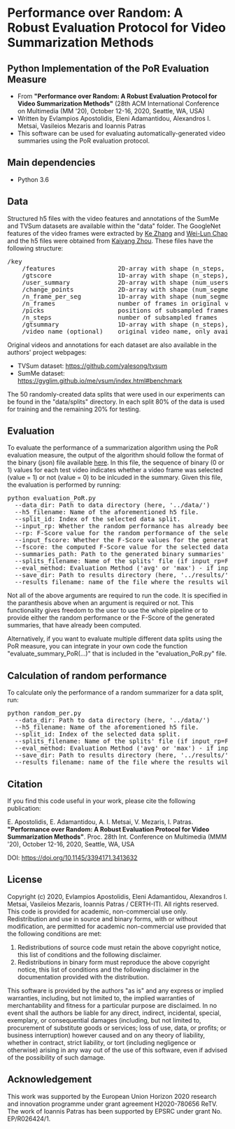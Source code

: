 # Performance over Random: A Robust Evaluation Protocol for Video Summarization Methods

## Python Implementation of the PoR Evaluation Measure
- From **"Performance over Random: A Robust Evaluation Protocol for Video Summarization Methods"** (28th ACM International Conference on Multimedia (MM '20), October 12-16, 2020, Seattle, WA, USA)
- Written by Evlampios Apostolidis, Eleni Adamantidou, Alexandros I. Metsai, Vasileios Mezaris and Ioannis Patras
- This software can be used for evaluating automatically-generated video summaries using the PoR evaluation protocol.

## Main dependencies
- Python  3.6

## Data
Structured h5 files with the video features and annotations of the SumMe and TVSum datasets are available within the "data" folder. The GoogleNet features of the video frames were extracted by [Ke Zhang](https://github.com/kezhang-cs) and [Wei-Lun Chao](https://github.com/pujols) and the h5 files were obtained from [Kaiyang Zhou](https://github.com/KaiyangZhou/pytorch-vsumm-reinforce). These files have the following structure:
<pre>
/key
    /features                 2D-array with shape (n_steps, feature-dimension)
    /gtscore                  1D-array with shape (n_steps), stores ground truth improtance score (used for training, e.g. regression loss)
    /user_summary             2D-array with shape (num_users, n_frames), each row is a binary vector (used for test)
    /change_points            2D-array with shape (num_segments, 2), each row stores indices of a segment
    /n_frame_per_seg          1D-array with shape (num_segments), indicates number of frames in each segment
    /n_frames                 number of frames in original video
    /picks                    positions of subsampled frames in original video
    /n_steps                  number of subsampled frames
    /gtsummary                1D-array with shape (n_steps), ground truth summary provided by user (used for training, e.g. maximum likelihood)
    /video_name (optional)    original video name, only available for SumMe dataset
</pre>
Original videos and annotations for each dataset are also available in the authors' project webpages:
- TVSum dataset: https://github.com/yalesong/tvsum
- SumMe dataset: https://gyglim.github.io/me/vsum/index.html#benchmark

The 50 randomly-created data splits that were used in our experiments can be found in the "data/splits" directory. In each split 80% of the data is used for training and the remaining 20% for testing.

## Evaluation
To evaluate the performance of a summarization algorithm using the PoR evaluation measure, the output of the algorithm should follow the format of the binary (json) file available [here](https://github.com/e-apostolidis/PoR-Summarization-Measure/blob/master/data/example_binary_summary.json). In this file, the sequence of binary (0 or 1) values for each test video indicates whether a video frame was selected (value = 1) or not (value = 0) to be inlcuded in the summary. Given this file, the evaluation is performed by running:
<pre>
python evaluation_PoR.py
  --data_dir: Path to data directory (here, '../data/')
  --h5_filename: Name of the aforementioned h5 file.
  --split_id: Index of the selected data split.
  --input_rp: Whether the random performance has already been computed ('True' or 'False').
  --rp: F-Score value for the random performance of the selected data split (if input_rp=True)
  --input_fscore: Whether the F-Score values for the generated summaries have already been computed.
  --fscore: the computed F-Score value for the selected data split (if input_fscore=True)
  --summaries_path: Path to the generated binary summaries' file (if input_fscore=False)
  --splits_filename: Name of the splits' file (if input_rp=False & input_fscore=True)
  --eval_method: Evaluation Method ('avg' or 'max') - if input_rp=False or input_fscore=False
  --save_dir: Path to results directory (here, '../results/')
  --results_filename: name of the file where the results will be saved (.csv)
</pre>

Not all of the above arguments are required to run the code. It is specified in the paranthesis above when an argument is required or not. This functionality gives freedom to the user to use the whole pipeline or to provide either the random performance or the F-Score of the generated summaries, that have already been computed.

Alternatively, if you want to evaluate multiple different data splits using the PoR measure, you can integrate in your own code the function "evaluate_summary_PoR(...)" that is included in the "evaluation_PoR.py" file.

## Calculation of random performance
To calculate only the performance of a random summarizer for a data split, run:
<pre>
python random_per.py
  --data_dir: Path to data directory (here, '../data/')
  --h5_filename: Name of the aforementioned h5 file.
  --split_id: Index of the selected data split.
  --splits_filename: Name of the splits' file (if input_rp=False & input_fscore=True)
  --eval_method: Evaluation Method ('avg' or 'max') - if input_rp=False or input_fscore=False
  --save_dir: Path to results directory (here, '../results/')
  --results_filename: name of the file where the results will be saved (.csv)
</pre>

## Citation
If you find this code useful in your work, please cite the following publication:

E. Apostolidis, E. Adamantidou, A. I. Metsai, V. Mezaris, I. Patras. **"Performance over Random: A Robust Evaluation Protocol for Video Summarization Methods"**. Proc. 28th Int. Conference on Multimedia (MMM '20), October 12-16, 2020, Seattle, WA, USA

DOI: https://doi.org/10.1145/3394171.3413632

## License
Copyright (c) 2020, Evlampios Apostolidis, Eleni Adamantidou, Alexandros I. Metsai, Vasileios Mezaris, Ioannis Patras / CERTH-ITI. All rights reserved. This code is provided for academic, non-commercial use only. Redistribution and use in source and binary forms, with or without modification, are permitted for academic non-commercial use provided that the following conditions are met:

1. Redistributions of source code must retain the above copyright notice, this list of conditions and the following disclaimer.
2. Redistributions in binary form must reproduce the above copyright notice, this list of conditions and the following disclaimer in the documentation provided with the distribution.

This software is provided by the authors "as is" and any express or implied warranties, including, but not limited to, the implied warranties of merchantability and fitness for a particular purpose are disclaimed. In no event shall the authors be liable for any direct, indirect, incidental, special, exemplary, or consequential damages (including, but not limited to, procurement of substitute goods or services; loss of use, data, or profits; or business interruption) however caused and on any theory of liability, whether in contract, strict liability, or tort (including negligence or otherwise) arising in any way out of the use of this software, even if advised of the possibility of such damage.

## Acknowledgement
This work was supported by the European Union Horizon 2020 research and innovation programme under grant agreement H2020-780656 ReTV. The work of Ioannis Patras has been supported by EPSRC under grant No. EP/R026424/1.
